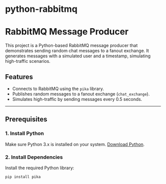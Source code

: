 # python-rabbitmq

# RabbitMQ Message Producer

This project is a Python-based RabbitMQ message producer that demonstrates sending random chat messages to a fanout exchange. It generates messages with a simulated user and a timestamp, simulating high-traffic scenarios.

## Features

- Connects to RabbitMQ using the `pika` library.
- Publishes random messages to a fanout exchange (`chat_exchange`).
- Simulates high-traffic by sending messages every 0.5 seconds.

---

## Prerequisites

### 1. Install Python
Make sure Python 3.x is installed on your system. [Download Python](https://www.python.org/).

### 2. Install Dependencies
Install the required Python library:
```bash
pip install pika
